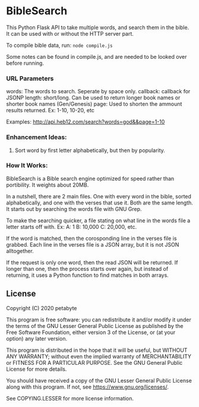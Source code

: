 # BibleSearch
This Python Flask API to take multiple words, and search them in the bible.
It can be used with or without the HTTP server part.

To compile bible data, run:
`node compile.js`

Some notes can be found in compile.js, and are needed to
be looked over before running.

### URL Parameters
words: The words to search. Seperate by space only.
callback: callback for JSONP
length: short/long. Can be used to return longer book names or shorter book names (Gen/Genesis)
page: Used to shorten the ammount results returned. Ex: 1-10, 10-20, etc

Examples:
http://api.heb12.com/search?words=god&&page=1-10

### Enhancement Ideas:
1. Sort word by first letter alphabetically, but then by popularity.

### How It Works:

BibleSearch is a Bible search engine optimized for speed rather than portibility.
It weights about 20MB.

In a nutshell, there are 2 main files.
One with every word in the bible, sorted alphabetically, and one with
the verses that use it. Both are the same length. It starts out by searching the words file with GNU Grep.

To make the searching quicker, a file stating on what line in the words file a letter starts
off with. Ex: A: 1 B: 10,000 C: 20,000, etc.

If the word is matched, then the corosponding line in the verses file is
grabbed. Each line in the verses file is a JSON array, but it is not JSON alltogether.

If the request is only one word, then the read JSON will be returned. If longer than one,
then the process starts over again, but instead of returning,
it uses a Python function to find matches in both arrays.

## License

Copyright (C) 2020 petabyte

This program is free software: you can redistribute it and/or modify
it under the terms of the GNU Lesser General Public License as published by
the Free Software Foundation, either version 3 of the License, or
(at your option) any later version.

This program is distributed in the hope that it will be useful,
but WITHOUT ANY WARRANTY; without even the implied warranty of
MERCHANTABILITY or FITNESS FOR A PARTICULAR PURPOSE.  See the
GNU General Public License for more details.

You should have received a copy of the GNU Lesser General Public License
along with this program.  If not, see <https://www.gnu.org/licenses/>.

See COPYING.LESSER for more license information.

